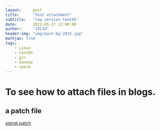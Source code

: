 ```yaml
---
layout:     post
title:      "Test attachment"
subtitle:   "low version CentOS"
date:       2022-05-27 12:00:00
author:     "JXLIU"
header-img: "img/post-bg-2015.jpg"
mathjax: true
tags:
    - Linux
    - CentOS
    - gcc
    - Gentoo
    - spack
---
```



# To see how to attach files in blogs.

## a patch file

[signal.patch](./signal.patch)

